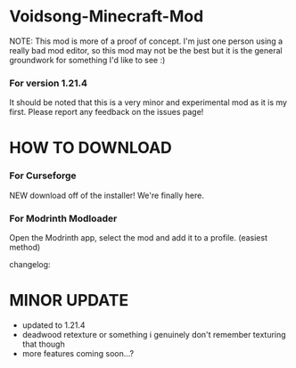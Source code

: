# Voidsong-Minecraft-Mod

NOTE: This mod is more of a proof of concept. I'm just one person using a really bad mod editor, so this mod may not be the best but it is the general groundwork for something I'd like to see :)

### For version 1.21.4
It should be noted that this is a very minor
and experimental mod as it is my first. Please
report any feedback on the issues page!

# HOW TO DOWNLOAD
### For Curseforge
NEW download off of the installer! We're finally here.
### For Modrinth Modloader
Open the Modrinth app, select the mod and add it to a profile. (easiest method)

changelog:

# MINOR UPDATE
- updated to 1.21.4
- deadwood retexture or something i genuinely don't remember texturing that though
- more features coming soon...?
